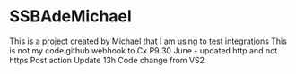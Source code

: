 # SSBAdeMichael
This is a project created by Michael that I am using to test integrations 
This is not my code
github webhook to Cx P9
30 June - updated http and not https
Post action
Update 13h
Code change from VS2